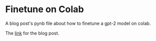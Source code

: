 # Finetune on Colab

A blog post's pynb file about how to finetune a gpt-2 model on colab.

The [link](https://blog.akbuluteren.com/blog/how-not-to-finetune-gpt2) for the blog post.
